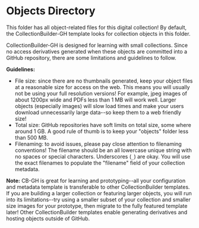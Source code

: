 # Objects Directory

This folder has all object-related files for this digital collection!
By default, the CollectionBuilder-GH template looks for collection objects in this folder. 

CollectionBuilder-GH is designed for learning with small collections. 
Since no access derivatives generated when these objects are committed into a GitHub repository, there are some limitations and guidelines to follow. 

**Guidelines:**

- File size: since there are no thumbnails generated, keep your object files at a reasonable size for access on the web. This means you will usually not be using your full resolution versions! For example, jpeg images of about 1200px wide and PDFs less than 1 MB will work well. Larger objects (especially images) will slow load times and make your users download unnecessarily large data--so keep them to a web friendly size!
- Total size: GitHub repositories have soft limits on total size, some where around 1 GB. A good rule of thumb is to keep your "objects" folder less than 500 MB. 
- Filenaming: to avoid issues, please pay close attention to filenaming conventions! The filename should be an all lowercase unique string with no spaces or special characters. Underscores (`_`) are okay. You will use the exact filenames to populate the "filename" field of your collection metadata.

**Note:** 
CB-GH is great for learning and prototyping--all your configuration and metadata template is transferable to other CollectionBuilder templates.
If you are building a larger collection or featuring larger objects, you will run into its limitations--try using a smaller subset of your collection and smaller size images for your prototype, then migrate to the fully featured template later!
Other CollectionBuilder templates enable generating derivatives and hosting objects outside of GitHub.
